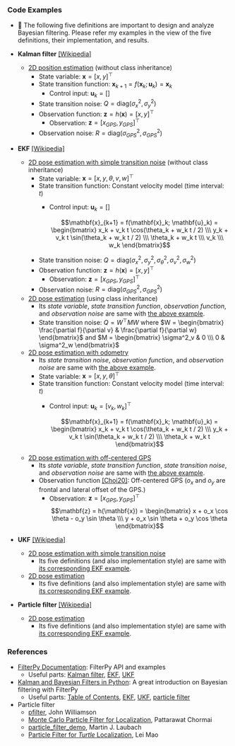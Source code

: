 ### Code Examples
* :pencil: The following five definitions are important to design and analyze Bayesian filtering. Please refer my examples in the view of the five definitions, their implementation, and results.

* **Kalman filter** [[Wikipedia]](https://en.wikipedia.org/wiki/Kalman_filter)
  * [2D position estimation](https://github.com/mint-lab/filtering_tutorial/blob/master/kf_2d_position.py) (without class inheritance)
    * State variable: $\mathbf{x} = [x, y]^\top$
    * State transition function: $\mathbf{x}_{k+1} = f(\mathbf{x}_k; \mathbf{u}_k) = \mathbf{x}_k$
      * Control input: $\mathbf{u}_k = [ ]$
    * State transition noise: $Q = \mathrm{diag}(\sigma^2_x, \sigma^2_y)$
    * Observation function: $\mathbf{z} = h(\mathbf{x}) = [x, y]^\top$
      * Observation: $\mathbf{z} = [x_{GPS}, y_{GPS}]^\top$
    * Observation noise: $R = \mathrm{diag}(\sigma^2_{GPS}, \sigma^2_{GPS})$
  
* **EKF** [[Wikipedia]](https://en.wikipedia.org/wiki/Extended_Kalman_filter)
  * [2D pose estimation with simple transition noise](https://github.com/mint-lab/filtering_tutorial/blob/master/ekf_2d_pose_simple_noise.py) (without class inheritance)
    * State variable: $\mathbf{x} = [x, y, \theta, v, w]^\top$
    * State transition function: Constant velocity model (time interval: $t$)
      * Control input: $\mathbf{u}_k = [ ]$

        $$\mathbf{x}_{k+1} = f(\mathbf{x}_k; \mathbf{u}_k) = \begin{bmatrix} x_k + v_k t \cos(\theta_k + w_k t / 2) \\\ y_k + v_k t \sin(\theta_k + w_k t / 2) \\\ \theta_k + w_k t \\\ v_k \\\ w_k \end{bmatrix}$$
    * State transition noise: $Q = \mathrm{diag}(\sigma^2_x, \sigma^2_y, \sigma^2_\theta, \sigma^2_v, \sigma^2_w)$ 
    * Observation function: $\mathbf{z} = h(\mathbf{x}) = [x, y]^\top$
      * Observation: $\mathbf{z} = [x_{GPS}, y_{GPS}]^\top$
    * Observation noise: $R = \mathrm{diag}(\sigma^2_{GPS}, \sigma^2_{GPS})$
  * [2D pose estimation](https://github.com/mint-lab/filtering_tutorial/blob/master/ekf_2d_pose.py) (using class inheritance)
    * Its _state variable_, _state transition function_, _observation function_, and _observation noise_ are same with [the above example](https://github.com/mint-lab/filtering_tutorial/blob/master/ekf_2d_pose_simple_noise.py).
    * State transition noise: $Q = W^\top M W$ where $W = \begin{bmatrix} \frac{\partial f}{\partial v} & \frac{\partial f}{\partial w} \end{bmatrix}$ and $M = \begin{bmatrix} \sigma^2_v & 0 \\\ 0 & \sigma^2_w \end{bmatrix}$
  * [2D pose estimation with odometry](https://github.com/mint-lab/filtering_tutorial/blob/master/ekf_2d_pose_odometry.py)
    * Its _state transition noise_, _observation function_, and _observation noise_ are same with [the above example](https://github.com/mint-lab/filtering_tutorial/blob/master/ekf_2d_pose_simple_noise.py).
    * State variable: $\mathbf{x} = [x, y, \theta]^\top$
    * State transition function: Constant velocity model (time interval: $t$)
      * Control input: $\mathbf{u}_k = [v_k, w_k]^\top$

        $$\mathbf{x}_{k+1} = f(\mathbf{x}_k; \mathbf{u}_k) = \begin{bmatrix} x_k + v_k t \cos(\theta_k + w_k t / 2) \\\ y_k + v_k t \sin(\theta_k + w_k t / 2) \\\ \theta_k + w_k t \end{bmatrix}$$
  * [2D pose estimation with off-centered GPS](https://github.com/mint-lab/filtering_tutorial/blob/master/ekf_2d_pose_off_centered.py)
    * Its _state variable_, _state transition function_, _state transition noise_, and _observation noise_ are same with [the above example](https://github.com/mint-lab/filtering_tutorial/blob/master/ekf_2d_pose_simple_noise.py).
    * Observation function [[Choi20]](http://doi.org/10.1109/TITS.2019.2915108): Off-centered GPS ($o_x$ and $o_y$ are frontal and lateral offset of the GPS.)
      * Observation: $\mathbf{z} = [x_{GPS}, y_{GPS}]^\top$
        $$\mathbf{z} = h(\mathbf{x}) = \begin{bmatrix} x + o_x \cos \theta - o_y \sin \theta \\\ y + o_x \sin \theta + o_y \cos \theta \end{bmatrix}$$
  
* **UKF** [[Wikipedia]](https://en.wikipedia.org/wiki/Kalman_filter#Unscented_Kalman_filter)
  * [2D pose estimation with simple transition noise](https://github.com/mint-lab/filtering_tutorial/blob/master/ukf_2d_pose_simple_noise.py)
    * Its five definitions (and also implementation style) are same with [its corresponding EKF example](https://github.com/mint-lab/filtering_tutorial/blob/master/ekf_2d_pose_simple_noise.py).
  * [2D pose estimation](https://github.com/mint-lab/filtering_tutorial/blob/master/ukf_2d_pose.py)
    * Its five definitions (and also implementation style) are same with [its corresponding EKF example](https://github.com/mint-lab/filtering_tutorial/blob/master/ekf_2d_pose_simple_noise.py).
  
* **Particle filter** [[Wikipedia]](https://en.wikipedia.org/wiki/Particle_filter)
  * [2D pose estimation](https://github.com/mint-lab/filtering_tutorial/blob/master/ukf_2d_pose.py)
    * Its five definitions (and also implementation style) are same with [its corresponding EKF example](https://github.com/mint-lab/filtering_tutorial/blob/master/ekf_2d_pose_simple_noise.py).


### References
* [FilterPy Documentation](https://filterpy.readthedocs.io/en/latest/): FilterPy API and examples
  * Useful parts: [Kalman filter](https://filterpy.readthedocs.io/en/latest/kalman/KalmanFilter.html), [EKF](https://filterpy.readthedocs.io/en/latest/kalman/ExtendedKalmanFilter.html), [UKF](https://filterpy.readthedocs.io/en/latest/kalman/UnscentedKalmanFilter.html)
* [Kalman and Bayesian Filters in Python](https://github.com/rlabbe/Kalman-and-Bayesian-Filters-in-Python): A great introduction on Bayesian filtering with FilterPy
  * Useful parts: [Table of Contents](https://github.com/rlabbe/Kalman-and-Bayesian-Filters-in-Python/blob/master/table_of_contents.ipynb), [EKF](https://github.com/rlabbe/Kalman-and-Bayesian-Filters-in-Python/blob/master/11-Extended-Kalman-Filters.ipynb), [UKF](https://github.com/rlabbe/Kalman-and-Bayesian-Filters-in-Python/blob/master/10-Unscented-Kalman-Filter.ipynb), [particle filter](https://github.com/rlabbe/Kalman-and-Bayesian-Filters-in-Python/blob/master/12-Particle-Filters.ipynb)
* Particle filter
  * [pfilter](https://github.com/johnhw/pfilter), John Williamson
  * [Monte Carlo Particle Filter for Localization](https://github.com/p16i/particle-filter), Pattarawat Chormai
  * [particle_filter_demo](https://github.com/mjl/particle_filter_demo), Martin J. Laubach
  * [Particle Filter for _Turtle_ Localization](https://github.com/leimao/Particle-Filter), Lei Mao
